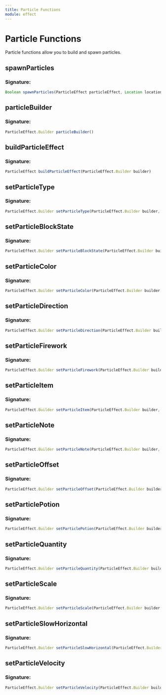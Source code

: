 ```yaml
---
title: Particle Functions
module: effect
---
```

# Particle Functions
Particle functions allow you to build and spawn particles. 

## spawnParticles

### Signature: 
```javascript
Boolean spawnParticles(ParticleEffect particleEffect, Location location, Viewer viewer, Integer radius)
```

## particleBuilder

### Signature: 
```javascript
ParticleEffect.Builder particleBuilder()
```

## buildParticleEffect

### Signature: 
```javascript
ParticleEffect buildParticleEffect(ParticleEffect.Builder builder)
```

## setParticleType

### Signature: 
```javascript
ParticleEffect.Builder setParticleType(ParticleEffect.Builder builder, String typeId)
```

## setParticleBlockState

### Signature: 
```javascript
ParticleEffect.Builder setParticleBlockState(ParticleEffect.Builder builder, BlockState blockState)
```

## setParticleColor

### Signature: 
```javascript
ParticleEffect.Builder setParticleColor(ParticleEffect.Builder builder, Color color)
```

## setParticleDirection

### Signature: 
```javascript
ParticleEffect.Builder setParticleDirection(ParticleEffect.Builder builder, String direction)
```

## setParticleFirework

### Signature: 
```javascript
ParticleEffect.Builder setParticleFirework(ParticleEffect.Builder builder, FireworkEffect[] fireworks)
```

## setParticleItem

### Signature: 
```javascript
ParticleEffect.Builder setParticleItem(ParticleEffect.Builder builder, ItemStack item)
```

## setParticleNote

### Signature: 
```javascript
ParticleEffect.Builder setParticleNote(ParticleEffect.Builder builder, String note)
```

## setParticleOffset

### Signature: 
```javascript
ParticleEffect.Builder setParticleOffset(ParticleEffect.Builder builder, Double x, Double y, Double z)
```

## setParticlePotion

### Signature: 
```javascript
ParticleEffect.Builder setParticlePotion(ParticleEffect.Builder builder, String potionTypeId)
```

## setParticleQuantity

### Signature: 
```javascript
ParticleEffect.Builder setParticleQuantity(ParticleEffect.Builder builder, Integer quantity)
```

## setParticleScale

### Signature: 
```javascript
ParticleEffect.Builder setParticleScale(ParticleEffect.Builder builder, Double scale)
```

## setParticleSlowHorizontal

### Signature: 
```javascript
ParticleEffect.Builder setParticleSlowHorizontal(ParticleEffect.Builder builder, Boolean slow)
```

## setParticleVelocity

### Signature: 
```javascript
ParticleEffect.Builder setParticleVelocity(ParticleEffect.Builder builder, Double x, Double y, Double z)
```

